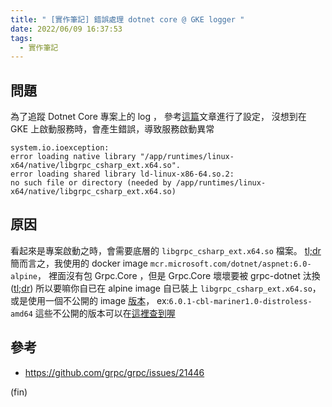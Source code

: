 ```yaml
---
title: " [實作筆記] 錯誤處理 dotnet core @ GKE logger "
date: 2022/06/09 16:37:53
tags:
  - 實作筆記
---
```


## 問題

為了追蹤 Dotnet Core 專案上的 log ，
參考[這篇](https://cloud.google.com/dotnet/docs/reference/Google.Cloud.Diagnostics.AspNetCore3/latest)文章進行了設定，
沒想到在 GKE 上啟動服務時，會產生錯誤，導致服務啟動異常

```text
system.io.ioexception:
error loading native library "/app/runtimes/linux-x64/native/libgrpc_csharp_ext.x64.so".
error loading shared library ld-linux-x86-64.so.2:
no such file or directory (needed by /app/runtimes/linux-x64/native/libgrpc_csharp_ext.x64.so)
```

## 原因

看起來是專案啟動之時，會需要底層的 `libgrpc_csharp_ext.x64.so` 檔案。
[tl;dr](https://github.com/grpc/grpc/issues/21446#issuecomment-1067926001)
簡而言之，我使用的 docker image `mcr.microsoft.com/dotnet/aspnet:6.0-alpine`，
裡面沒有包 Grpc.Core ，但是 Grpc.Core 壞壞要被 grpc-dotnet 汰換([tl;dr](https://grpc.io/blog/grpc-csharp-future/?ref=https://githubhelp.com))
所以要嘛你自已在 alpine image 自已裝上 `libgrpc_csharp_ext.x64.so`，
或是使用一個不公開的 image [版本](https://github.com/grpc/grpc/issues/21446#issuecomment-998966196)，
ex:`6.0.1-cbl-mariner1.0-distroless-amd64`
這些不公開的版本可以在[這裡查到喔](https://mcr.microsoft.com/v2/dotnet/aspnet/tags/list)

## 參考

- <https://github.com/grpc/grpc/issues/21446>

(fin)
